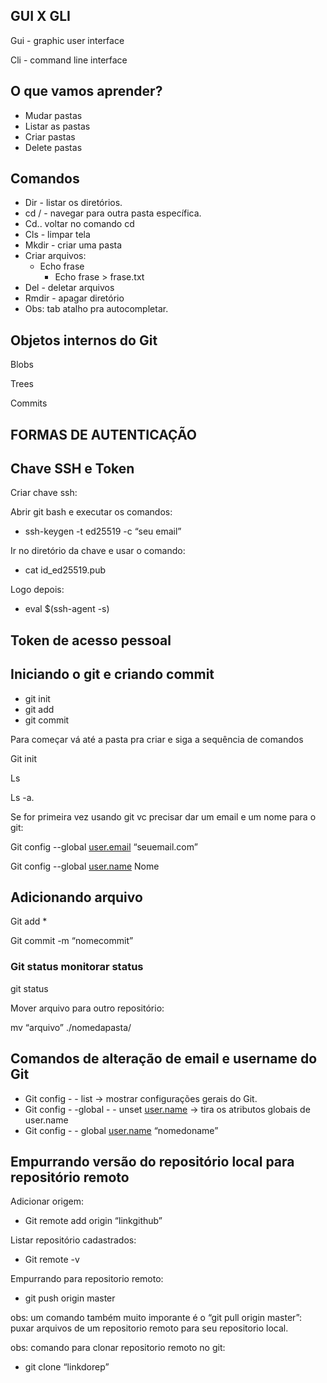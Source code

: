 ## GUI X GLI

Gui - graphic user interface

Cli - command line interface 

## O que vamos aprender?

- Mudar pastas
- Listar as pastas
- Criar pastas
- Delete pastas

## Comandos

- Dir - listar os diretórios.
- cd / - navegar para outra pasta específica.
- Cd.. voltar no comando cd
- Cls - limpar tela
- Mkdir - criar uma pasta
- Criar arquivos:
    - Echo frase
        - Echo frase > frase.txt
- Del - deletar arquivos
- Rmdir - apagar diretório
- Obs: tab atalho pra autocompletar.

## Objetos internos do Git

Blobs

Trees

Commits 

## FORMAS DE AUTENTICAÇÃO

## Chave SSH e Token

Criar chave ssh: 

Abrir git bash e executar os comandos:

- ssh-keygen -t ed25519 -c “seu email”

Ir no diretório da chave e usar o comando:

- cat id_ed25519.pub

Logo depois:

- eval $(ssh-agent -s)

## Token de acesso pessoal

## Iniciando o git e criando commit

- git init
- git add
- git commit

Para começar vá até a pasta pra criar e siga a sequência de comandos 

Git init

Ls

Ls -a.

Se for primeira vez usando git vc precisar dar um email e um nome para o git:

Git config --global [user.email](http://user.email) “seuemail.com”

Git config --global [user.name](http://user.name) Nome

## Adicionando arquivo

Git add *

Git commit -m “nomecommit”

### Git status monitorar status

git status 

Mover arquivo para outro repositório:

mv “arquivo” ./nomedapasta/

## Comandos de alteração de email e username do Git

- Git config - - list → mostrar configurações gerais do Git.
- Git config - -global - - unset [user.name](http://user.name) → tira os atributos globais de user.name
- Git config - - global [user.name](http://user.name) “nomedoname”

## Empurrando versão do repositório local para repositório remoto

Adicionar origem:

- Git remote add origin “linkgithub”

Listar repositório cadastrados:

- Git remote -v

Empurrando para repositorio remoto:

- git push origin master

obs: um comando também muito imporante é o “git pull origin master”: puxar arquivos de um repositorio remoto para seu repositorio local.

obs: comando para clonar repositorio remoto no git:

- git clone “linkdorep”
